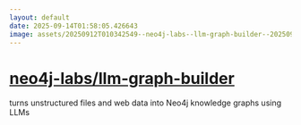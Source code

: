 ```yaml
---
layout: default
date: 2025-09-14T01:58:05.426643
image: assets/20250912T010342549--neo4j-labs--llm-graph-builder--20250912T010756178--cropped.png
---
```


# [neo4j-labs/llm-graph-builder](https://github.com/neo4j-labs/llm-graph-builder)

turns unstructured files and web data into Neo4j knowledge graphs using LLMs
